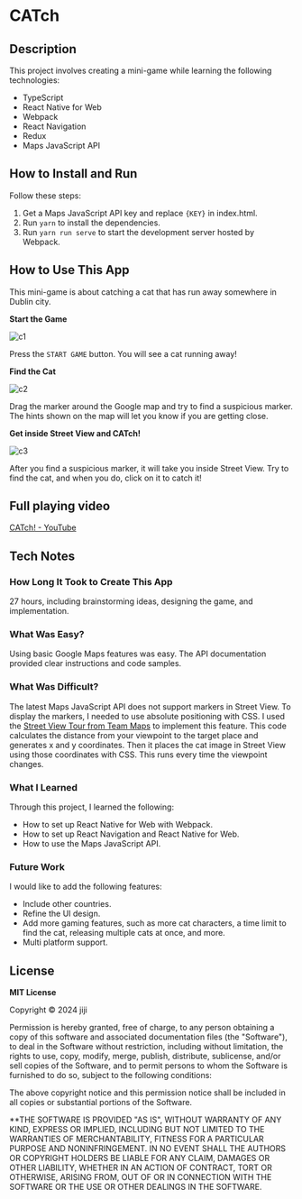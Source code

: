 # CATch

## Description

This project involves creating a mini-game while learning the following technologies:

- TypeScript
- React Native for Web
- Webpack
- React Navigation
- Redux
- Maps JavaScript API

## How to Install and Run

Follow these steps:

1. Get a Maps JavaScript API key and replace `{KEY}` in index.html.
2. Run `yarn` to install the dependencies.
3. Run `yarn run serve` to start the development server hosted by Webpack.

## How to Use This App

This mini-game is about catching a cat that has run away somewhere in Dublin city.

**Start the Game**

![c1](https://github.com/user-attachments/assets/f7e52e79-f8b3-47e1-8da1-bab6119d2307)

Press the `START GAME` button. You will see a cat running away!

**Find the Cat**

![c2](https://github.com/user-attachments/assets/bb60a179-3b2e-4e99-9955-13fe0e4000a0)

Drag the marker around the Google map and try to find a suspicious marker. The hints shown on the map will let you know if you are getting close.

**Get inside Street View and CATch!**

![c3](https://github.com/user-attachments/assets/9d395b19-3517-4915-b223-017313212930)

After you find a suspicious marker, it will take you inside Street View. Try to find the cat, and when you do, click on it to catch it!

## Full playing video

[CATch! - YouTube](https://youtu.be/Od5oQkS8Nv0)

## Tech Notes

### How Long It Took to Create This App

27 hours, including brainstorming ideas, designing the game, and implementation.

### What Was Easy?

Using basic Google Maps features was easy. The API documentation provided clear instructions and code samples.

### What Was Difficult?

The latest Maps JavaScript API does not support markers in Street View. To display the markers, I needed to use absolute positioning with CSS. I used the [Street View Tour from Team Maps](http://teammaps.com) to implement this feature. This code calculates the distance from your viewpoint to the target place and generates x and y coordinates. Then it places the cat image in Street View using those coordinates with CSS. This runs every time the viewpoint changes.

### What I Learned

Through this project, I learned the following:

- How to set up React Native for Web with Webpack.
- How to set up React Navigation and React Native for Web.
- How to use the Maps JavaScript API.

### Future Work

I would like to add the following features:

- Include other countries.
- Refine the UI design.
- Add more gaming features, such as more cat characters, a time limit to find the cat, releasing multiple cats at once, and more.
- Multi platform support.

## License

**MIT License**

Copyright © 2024 jiji

Permission is hereby granted, free of charge, to any person obtaining a copy of this software and associated documentation files (the "Software"), to deal in the Software without restriction, including without limitation, the rights to use, copy, modify, merge, publish, distribute, sublicense, and/or sell copies of the Software, and to permit persons to whom the Software is furnished to do so, subject to the following conditions:

The above copyright notice and this permission notice shall be included in all copies or substantial portions of the Software.

\*\*THE SOFTWARE IS PROVIDED "AS IS", WITHOUT WARRANTY OF ANY KIND, EXPRESS OR IMPLIED, INCLUDING BUT NOT LIMITED TO THE WARRANTIES OF MERCHANTABILITY, FITNESS FOR A PARTICULAR PURPOSE AND NONINFRINGEMENT. IN NO EVENT SHALL THE AUTHORS OR COPYRIGHT HOLDERS BE LIABLE FOR ANY CLAIM, DAMAGES OR OTHER LIABILITY, WHETHER IN AN ACTION OF CONTRACT, TORT OR OTHERWISE, ARISING FROM, OUT OF OR IN CONNECTION WITH THE SOFTWARE OR THE USE OR OTHER DEALINGS IN THE SOFTWARE.
